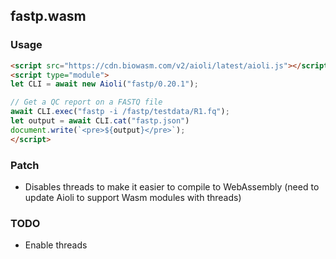## fastp.wasm

### Usage

```html
<script src="https://cdn.biowasm.com/v2/aioli/latest/aioli.js"></script>
<script type="module">
let CLI = await new Aioli("fastp/0.20.1");

// Get a QC report on a FASTQ file
await CLI.exec("fastp -i /fastp/testdata/R1.fq");
let output = await CLI.cat("fastp.json")
document.write(`<pre>${output}</pre>`);
</script>
```

### Patch
- Disables threads to make it easier to compile to WebAssembly (need to update Aioli to support Wasm modules with threads)

### TODO
- Enable threads
